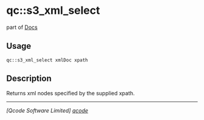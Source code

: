 qc::s3_xml_select
=================

part of [Docs](.)

Usage
-----
`qc::s3_xml_select xmlDoc xpath`

Description
-----------
Returns xml nodes specified by the supplied xpath.

----------------------------------
*[Qcode Software Limited] [qcode]*

[qcode]: http://www.qcode.co.uk "Qcode Software"